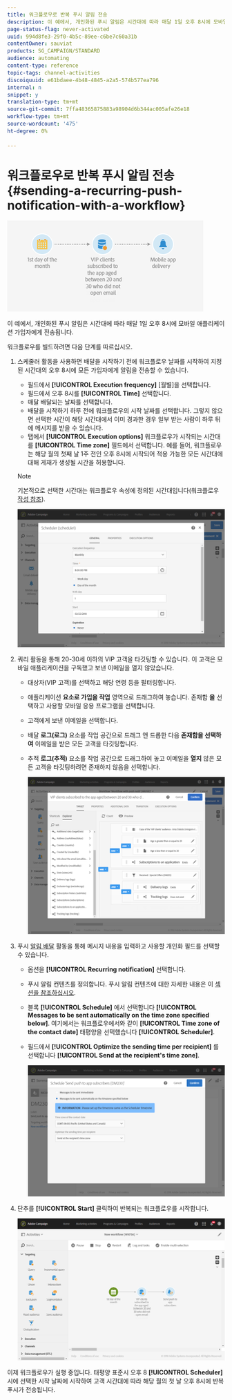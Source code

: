 ```yaml
---
title: 워크플로우로 반복 푸시 알림 전송
description: 이 예에서, 개인화된 푸시 알림은 시간대에 따라 매달 1일 오후 8시에 모바일 애플리케이션 가입자에게 전송됩니다.
page-status-flag: never-activated
uuid: 994d8fe3-29f0-4b5c-89ee-c6be7c60a31b
contentOwner: sauviat
products: SG_CAMPAIGN/STANDARD
audience: automating
content-type: reference
topic-tags: channel-activities
discoiquuid: e61bdaee-4b48-4845-a2a5-574b577ea796
internal: n
snippet: y
translation-type: tm+mt
source-git-commit: 7ffa48365875883a98904d6b344ac005afe26e18
workflow-type: tm+mt
source-wordcount: '475'
ht-degree: 0%

---
```



# 워크플로우로 반복 푸시 알림 전송 {#sending-a-recurring-push-notification-with-a-workflow}

![](assets/wkf_push_example_1.png)

이 예에서, 개인화된 푸시 알림은 시간대에 따라 매달 1일 오후 8시에 모바일 애플리케이션 가입자에게 전송됩니다.

워크플로우를 빌드하려면 다음 단계를 따르십시오.

1. 스케줄러 [](../../automating/using/scheduler.md) 활동을 사용하면 배달을 시작하기 전에 워크플로우 날짜를 시작하여 지정된 시간대의 오후 8시에 모든 가입자에게 알림을 전송할 수 있습니다.

   * 필드에서 **[!UICONTROL Execution frequency]** [월별]을 선택합니다.
   * 필드에서 오후 8시를 **[!UICONTROL Time]** 선택합니다.
   * 매달 배달되는 날짜를 선택합니다.
   * 배달을 시작하기 하루 전에 워크플로우의 시작 날짜를 선택합니다. 그렇지 않으면 선택한 시간이 해당 시간대에서 이미 경과한 경우 일부 받는 사람이 하루 뒤에 메시지를 받을 수 있습니다.
   * 탭에서 **[!UICONTROL Execution options]** 워크플로우가 시작되는 시간대를 **[!UICONTROL Time zone]** 필드에서 선택합니다. 예를 들어, 워크플로우는 해당 월의 첫째 날 1주 전인 오후 8시에 시작되어 적용 가능한 모든 시간대에 대해 게재가 생성될 시간을 허용합니다.
   >[!NOTE]
   >
   >기본적으로 선택한 시간대는 워크플로우 속성에 정의된 시간대입니다(워크플로우 [작성 참조](../../automating/using/building-a-workflow.md)).

   ![](assets/wkf_push_example_5.png)

1. 쿼리 [](../../automating/using/query.md) 활동을 통해 20-30세 이하의 VIP 고객을 타깃팅할 수 있습니다. 이 고객은 모바일 애플리케이션을 구독했고 보낸 이메일을 열지 않았습니다.

   * 대상자(VIP 고객)를 선택하고 해당 연령 등을 필터링합니다.
   * 애플리케이션 **요소로 가입을 작업** 영역으로 드래그하여 놓습니다. 존재함 **을** 선택하고 사용할 모바일 응용 프로그램을 선택합니다.
   * 고객에게 보낸 이메일을 선택합니다.
   * 배달 **로그(로그)** 요소를 작업 공간으로 드래그 앤 드롭한 다음 **존재함을 선택하여** 이메일을 받은 모든 고객을 타깃팅합니다.
   * 추적 **로그(추적)** 요소를 작업 공간으로 드래그하여 놓고 이메일을 **열지** 않은 모든 고객을 타깃팅하려면 존재하지 않음을 선택합니다.

      ![](assets/wkf_push_example_2.png)

1. 푸시 [알림 배달](../../automating/using/push-notification-delivery.md) 활동을 통해 메시지 내용을 입력하고 사용할 개인화 필드를 선택할 수 있습니다.

   * 옵션을 **[!UICONTROL Recurring notification]** 선택합니다.
   * 푸시 알림 컨텐츠를 정의합니다. 푸시 알림 컨텐츠에 대한 자세한 내용은 이 [섹션을 참조하십시오](../../channels/using/preparing-and-sending-a-push-notification.md).
   * 블록 **[!UICONTROL Schedule]** 에서 선택합니다 **[!UICONTROL Messages to be sent automatically on the time zone specified below]**. 여기에서는 워크플로우에서와 같이 **[!UICONTROL Time zone of the contact date]** 태평양을 선택했습니다 **[!UICONTROL Scheduler]**.
   * 필드에서 **[!UICONTROL Optimize the sending time per recipient]** 를 선택합니다 **[!UICONTROL Send at the recipient's time zone]**.

      ![](assets/wkf_push_example_4.png)

1. 단추를 **[!UICONTROL Start]** 클릭하여 반복되는 워크플로우를 시작합니다.

   ![](assets/wkf_push_example_3.png)

이제 워크플로우가 실행 중입니다. 태평양 표준시 오후 8 **[!UICONTROL Scheduler]** 시에 선택한 시작 날짜에 시작하여 고객 시간대에 따라 해당 월의 첫 날 오후 8시에 반복 푸시가 전송됩니다.
